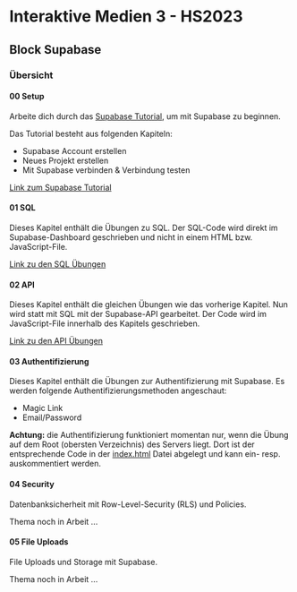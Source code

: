 # Interaktive Medien 3 - HS2023

## Block Supabase

### Übersicht

#### 00 Setup

Arbeite dich durch das [Supabase Tutorial](00_setup/tutorial_supabase.md), um mit Supabase zu beginnen. 

Das Tutorial besteht aus folgenden Kapiteln:

- Supabase Account erstellen
- Neues Projekt erstellen
- Mit Supabase verbinden & Verbindung testen

[Link zum Supabase Tutorial](00_setup/tutorial_supabase.md)

#### 01 SQL

Dieses Kapitel enthält die Übungen zu SQL. Der SQL-Code wird direkt im Supabase-Dashboard geschrieben und nicht in einem HTML bzw. JavaScript-File.

[Link zu den SQL Übungen](01_sql/readme.md)

#### 02 API

Dieses Kapitel enthält die gleichen Übungen wie das vorherige Kapitel. Nun wird statt mit SQL mit der Supabase-API gearbeitet. Der Code wird im JavaScript-File innerhalb des Kapitels geschrieben.

[Link zu den API Übungen](02_api/readme.md)

#### 03 Authentifizierung

Dieses Kapitel enthält die Übungen zur Authentifizierung mit Supabase. Es werden folgende Authentifizierungsmethoden angeschaut:

- Magic Link
- Email/Password

**Achtung:** die Authentifizierung funktioniert momentan nur, wenn die Übung auf dem Root (obersten Verzeichnis) des Servers liegt. Dort ist der entsprechende Code in der [index.html](index.html) Datei abgelegt und kann ein- resp. auskommentiert werden.

#### 04 Security

Datenbanksicherheit mit Row-Level-Security (RLS) und Policies.

Thema noch in Arbeit ...

#### 05 File Uploads

File Uploads und Storage mit Supabase.

Thema noch in Arbeit ...